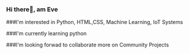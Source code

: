 ### Hi there👋,  am Eve

###l'm interested in Python, HTML,CSS, Machine Learning, IoT Systems

###l'm currently learning python

###l'm looking forwad to collaborate more on Community Projects

<!--

-->
